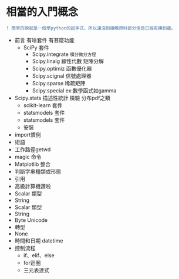 # 相當的入門概念
```diff
! 簡單的說就是一個學python的起手式，所以還沒到接觸資料部分但是已經有摸到邊。
```
* 前言 有啥套件 有甚麼功能  
  * SciPy 套件  
    * Scipy.integrate `積分微分方程`
    * Scipy.linalg 線性代數 矩陣分解
    * Scipy.optimiz 函數優化器
    * Scipy.scignal 信號處理器
    * Scipy.sparse 稀疏矩陣
    * Scipy.special ex:數學函式如gamma
* Scipy.stats 描述性統計 檢驗 分布pdf之類
  * scikit-learn 套件  
  * statsmodels 套件  
  * statsmodels 套件  
  * 安裝  
* import慣例  
* 術語  
* 工作路徑getwd  
* magic 命令  
* Matplotlib 整合  
* 判斷字串種類或形態  
* 引用  
* 高級計算機讚啦  
* Scalar 類型  
* String  
* Scalar 類型  
* String  
* Byte Unicode  
* 轉型  
* None  
* 時間和日期 datetime  
* 控制流程   
  * if、elif、else  
  * for迴圈  
  * 三元表達式  
